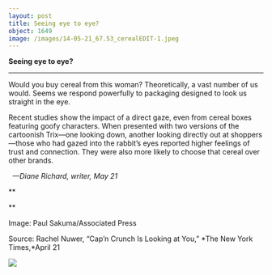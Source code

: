 ```yaml
---
layout: post
title: Seeing eye to eye?
object: 1649
image: /images/14-05-21_67.53_cerealEDIT-1.jpeg
---
```

**Seeing eye to eye?**

****

Would you buy cereal from this woman? Theoretically, a vast number of us would. Seems we respond powerfully to packaging designed to look us straight in the eye.

Recent studies show the impact of a direct gaze, even from cereal boxes featuring goofy characters. When presented with two versions of the cartoonish Trix—one looking down, another looking directly out at shoppers—those who had gazed into the rabbit’s eyes reported higher feelings of trust and connection. They were also more likely to choose that cereal over other brands. 

  *—Diane Richard, writer, May 21*

**

**

Image: Paul Sakuma/Associated Press

Source: Rachel Nuwer, “Cap’n Crunch Is Looking at You,” *The New York Times,*April 21

![]({{siteurl.base}}/images/14-05-21_67.53_cerealEDIT-1.jpeg)
